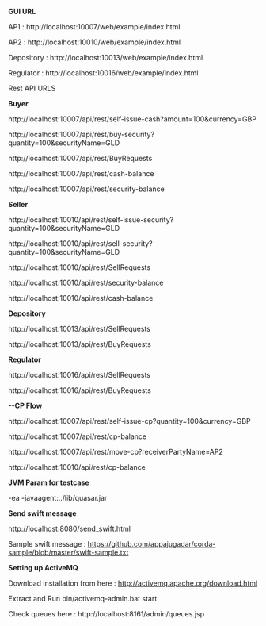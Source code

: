 
**GUI URL**  

AP1  :   http://localhost:10007/web/example/index.html

AP2   :  http://localhost:10010/web/example/index.html

Depository  : http://localhost:10013/web/example/index.html

Regulator  :  http://localhost:10016/web/example/index.html

Rest API URLS

**Buyer**

http://localhost:10007/api/rest/self-issue-cash?amount=100&currency=GBP

http://localhost:10007/api/rest/buy-security?quantity=100&securityName=GLD


http://localhost:10007/api/rest/BuyRequests

http://localhost:10007/api/rest/cash-balance

http://localhost:10007/api/rest/security-balance



**Seller**


http://localhost:10010/api/rest/self-issue-security?quantity=100&securityName=GLD

http://localhost:10010/api/rest/sell-security?quantity=100&securityName=GLD

http://localhost:10010/api/rest/SellRequests

http://localhost:10010/api/rest/security-balance

http://localhost:10010/api/rest/cash-balance





**Depository**

http://localhost:10013/api/rest/SellRequests

http://localhost:10013/api/rest/BuyRequests


**Regulator**

http://localhost:10016/api/rest/SellRequests

http://localhost:10016/api/rest/BuyRequests


**--CP Flow**

http://localhost:10007/api/rest/self-issue-cp?quantity=100&currency=GBP

http://localhost:10007/api/rest/cp-balance

http://localhost:10007/api/rest/move-cp?receiverPartyName=AP2

http://localhost:10010/api/rest/cp-balance


**JVM Param for testcase**

-ea -javaagent:../lib/quasar.jar


**Send swift message**

http://localhost:8080/send_swift.html

Sample swift message : https://github.com/appajugadar/corda-sample/blob/master/swift-sample.txt


**Setting up ActiveMQ** 

Download installation from here : http://activemq.apache.org/download.html

Extract and Run bin/activemq-admin.bat start

Check queues here : http://localhost:8161/admin/queues.jsp



